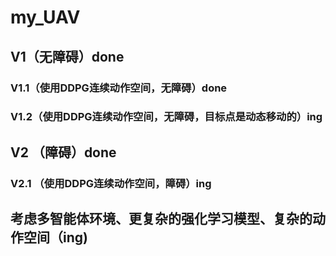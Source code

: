 # my_UAV
## V1（无障碍）done
### V1.1（使用DDPG连续动作空间，无障碍）done
### V1.2（使用DDPG连续动作空间，无障碍，目标点是动态移动的）ing
## V2 （障碍）done
### V2.1 （使用DDPG连续动作空间，障碍）ing

## 考虑多智能体环境、更复杂的强化学习模型、复杂的动作空间（ing)